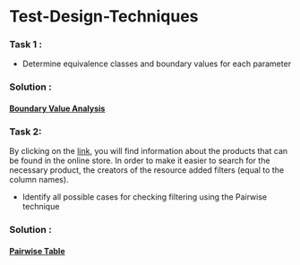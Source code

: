 # Test-Design-Techniques
### Task 1 :
- Determine equivalence classes and boundary values for each parameter
### Solution :
#### [Boundary Value Analysis](https://docs.google.com/spreadsheets/d/1T7NtSZTjgSTJPowrJsPYvcd1FtvQBBsYXuUaF0FtCvw/edit?usp=sharing)

### Task 2: 
By clicking on the [link](https://docs.google.com/spreadsheets/d/1CPKCf9iOXzryCWtgPUiBwjSB0hl0apcnXH-rg3N7of0/edit?usp=sharing), you will find information about the products that can be found in the online store. In order to make it easier to search for the necessary product, the creators of the resource added filters (equal to the column names).

- Identify all possible cases for checking filtering using the Pairwise technique
### Solution :
#### [Pairwise Table](https://docs.google.com/spreadsheets/d/1iAtW0k-rFHkTBxU49IrXvJTDKRVQdbVdw7y3aGMo4-s/edit?usp=sharing)
